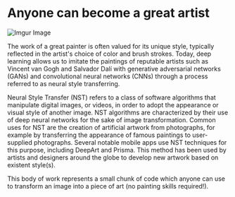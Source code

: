 # Anyone can become a great artist

![Imgur Image](https://ml4a.github.io/images/headers/monalisa_stylenet.jpg)

The work of a great painter is often valued for its unique style, typically reflected in the artist's choice of color and brush strokes. Today, deep learning allows us to imitate the paintings of reputable artists such as Vincent van Gogh and Salvador Dalí with generative adversarial networks (GANs) and convolutional neural networks (CNNs) through a process referred to as neural style transferring.

Neural Style Transfer (NST) refers to a class of software algorithms that manipulate digital images, or videos, in order to adopt the appearance or visual style of another image. NST algorithms are characterized by their use of deep neural networks for the sake of image transformation. Common uses for NST are the creation of artificial artwork from photographs, for example by transferring the appearance of famous paintings to user-supplied photographs. Several notable mobile apps use NST techniques for this purpose, including DeepArt and Prisma. This method has been used by artists and designers around the globe to develop new artwork based on existent style(s).

This body of work represents a small chunk of code which anyone can use to transform an image into a piece of art (no painting skills required!).
